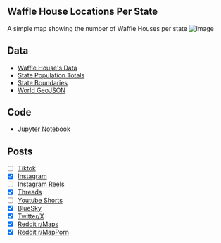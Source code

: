 ## Waffle House Locations Per State
A simple map showing the number of Waffle Houses per state
![Image](https://drive.google.com/uc?export=view&id=1ZAJoEHONB1NVVYKMk-XGMplKddmfsEAA)

## Data
* [Waffle House's Data](https://locations.wafflehouse.com/)
* [State Population Totals](https://www.census.gov/data/tables/time-series/demo/popest/2020s-state-total.html)
* [State Boundaries](https://www.census.gov/geographies/mapping-files/time-series/geo/carto-boundary-file.html)
* [World GeoJSON](https://public.opendatasoft.com/explore/dataset/world-administrative-boundaries/export/?flg=en-us)

## Code
* [Jupyter Notebook](FormatData.ipynb)

## Posts
- [ ] [Tiktok]()
- [x] [Instagram](https://www.instagram.com/p/DJKPqC5v4HG/)
- [ ] [Instagram Reels]()
- [x] [Threads](https://www.threads.com/@vinemapper/post/DJKPqmKvhbH)
- [ ] [Youtube Shorts]()
- [x] [BlueSky](https://bsky.app/profile/vinemapper.bsky.social/post/3lndmwd3a6s2g)
- [x] [Twitter/X](https://x.com/VineMapper/status/1918361485849575869)
- [x] [Reddit r/Maps](https://www.reddit.com/r/Maps/comments/1kd74vh/waffle_house_locations_per_state/)
- [x] [Reddit r/MapPorn](https://www.reddit.com/r/MapPorn/comments/1kd74sy/waffle_house_locations_per_state/)
